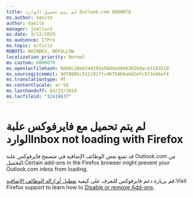 ```yaml
---
title: لم يتم تحميل الوارد Outlook.com 8000078
ms.author: daeite
author: daeite
manager: joallard
ms.date: 3/12/2019
ms.audience: ITPro
ms.topic: article
ROBOTS: NOINDEX, NOFOLLOW
localization_priority: Normal
ms.custom: 8000078
ms.openlocfilehash: 0d08c38e624d293a58ddad0463016dace3283510
ms.sourcegitcommit: 9d78905c512192ffc4675468abd2efc5f2e4baf4
ms.translationtype: MT
ms.contentlocale: ar-SA
ms.lasthandoff: 04/23/2019
ms.locfileid: "32418637"
---
```

# <a name="inbox-not-loading-with-firefox"></a><span data-ttu-id="057a2-102">لم يتم تحميل مع فايرفوكس علبة الوارد</span><span class="sxs-lookup"><span data-stu-id="057a2-102">Inbox not loading with Firefox</span></span>

<span data-ttu-id="057a2-103">قد تمنع بعض الوظائف الإضافية في متصفح فايرفوكس علبة Outlook.com من التحميل.</span><span class="sxs-lookup"><span data-stu-id="057a2-103">Certain add-ons in the Firefox browser might prevent your Outlook.com inbox from loading.</span></span>
  
<span data-ttu-id="057a2-104">قم بزيارة دعم فايرفوكس للتعرف على كيفية [تعطيل أو إزالة الوظائف الإضافية](https://support.mozilla.org/kb/disable-or-remove-add-ons).</span><span class="sxs-lookup"><span data-stu-id="057a2-104">Visit Firefox support to learn how to [Disable or remove Add-ons](https://support.mozilla.org/kb/disable-or-remove-add-ons).</span></span>

